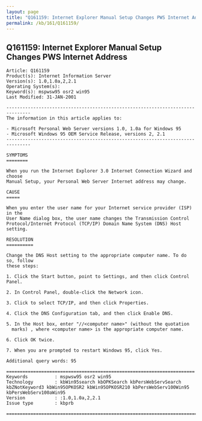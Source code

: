 ```yaml
---
layout: page
title: "Q161159: Internet Explorer Manual Setup Changes PWS Internet Address"
permalink: /kb/161/Q161159/
---
```


## Q161159: Internet Explorer Manual Setup Changes PWS Internet Address

	Article: Q161159
	Product(s): Internet Information Server
	Version(s): 1.0,1.0a,2,2.1
	Operating System(s): 
	Keyword(s): mspwsw95 osr2 win95
	Last Modified: 31-JAN-2001
	
	-------------------------------------------------------------------------------
	The information in this article applies to:
	
	- Microsoft Personal Web Server versions 1.0, 1.0a for Windows 95 
	- Microsoft Windows 95 OEM Service Release, versions 2, 2.1 
	-------------------------------------------------------------------------------
	
	SYMPTOMS
	========
	
	When you run the Internet Explorer 3.0 Internet Connection Wizard and choose
	Manual Setup, your Personal Web Server Internet address may change.
	
	CAUSE
	=====
	
	When you enter the user name for your Internet service provider (ISP) in the
	User Name dialog box, the user name changes the Transmission Control
	Protocol/Internet Protocol (TCP/IP) Domain Name System (DNS) Host setting.
	
	RESOLUTION
	==========
	
	Change the DNS Host setting to the appropriate computer name. To do so, follow
	these steps:
	
	1. Click the Start button, point to Settings, and then click Control Panel.
	
	2. In Control Panel, double-click the Network icon.
	
	3. Click to select TCP/IP, and then click Properties.
	
	4. Click the DNS Configuration tab, and then click Enable DNS.
	
	5. In the Host box, enter "//<computer name>" (without the quotation
	  marks) , where <computer name> is the appropriate computer name.
	
	6. Click OK twice.
	
	7. When you are prompted to restart Windows 95, click Yes.
	
	Additional query words: 95
	
	======================================================================
	Keywords          : mspwsw95 osr2 win95 
	Technology        : kbWin95search kbOPKSearch kbPersWebServSearch kbZNotKeyword3 kbWin95OPKOSR2 kbWin95OPKOSR210 kbPersWebServ100Win95 kbPersWebServ100aWin95
	Version           : :1.0,1.0a,2,2.1
	Issue type        : kbprb
	
	=============================================================================
	

